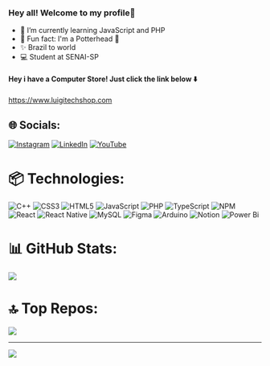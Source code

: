 ### Hey all! Welcome to my profile👋

- 📖 I’m currently learning JavaScript and PHP
- 👻 Fun fact: I'm a Potterhead 🦉
- ✨ Brazil to world
- 💻 Student at SENAI-SP


  
#### Hey i have a Computer Store! Just click the link below ⬇️
https://www.luigitechshop.com


## 🌐 Socials:
[![Instagram](https://img.shields.io/badge/Instagram-%23E4405F.svg?logo=Instagram&logoColor=white)](https://instagram.com/luigi_verderio) [![LinkedIn](https://img.shields.io/badge/LinkedIn-%230077B5.svg?logo=linkedin&logoColor=white)](https://linkedin.com/in/luigi-verdério-baa966281)  [![YouTube](https://img.shields.io/badge/YouTube-%23FF0000.svg?logo=YouTube&logoColor=white)](https://youtube.com/@luigivhs) 

# 📦 Technologies:
![C++](https://img.shields.io/badge/c++-%2300599C.svg?style=for-the-badge&logo=c%2B%2B&logoColor=white) ![CSS3](https://img.shields.io/badge/css3-%231572B6.svg?style=for-the-badge&logo=css3&logoColor=white) ![HTML5](https://img.shields.io/badge/html5-%23E34F26.svg?style=for-the-badge&logo=html5&logoColor=white) ![JavaScript](https://img.shields.io/badge/javascript-%23323330.svg?style=for-the-badge&logo=javascript&logoColor=%23F7DF1E) ![PHP](https://img.shields.io/badge/php-%23777BB4.svg?style=for-the-badge&logo=php&logoColor=white) ![TypeScript](https://img.shields.io/badge/typescript-%23007ACC.svg?style=for-the-badge&logo=typescript&logoColor=white) ![NPM](https://img.shields.io/badge/NPM-%23CB3837.svg?style=for-the-badge&logo=npm&logoColor=white) ![React](https://img.shields.io/badge/react-%2320232a.svg?style=for-the-badge&logo=react&logoColor=%2361DAFB) ![React Native](https://img.shields.io/badge/react_native-%2320232a.svg?style=for-the-badge&logo=react&logoColor=%2361DAFB) ![MySQL](https://img.shields.io/badge/mysql-%2300000f.svg?style=for-the-badge&logo=mysql&logoColor=white) ![Figma](https://img.shields.io/badge/figma-%23F24E1E.svg?style=for-the-badge&logo=figma&logoColor=white) ![Arduino](https://img.shields.io/badge/-Arduino-00979D?style=for-the-badge&logo=Arduino&logoColor=white) ![Notion](https://img.shields.io/badge/Notion-%23000000.svg?style=for-the-badge&logo=notion&logoColor=white) ![Power Bi](https://img.shields.io/badge/power_bi-F2C811?style=for-the-badge&logo=powerbi&logoColor=black)
# 📊 GitHub Stats:
![](https://github-readme-stats.vercel.app/api/top-langs/?username=Luigiverderio&theme=dark&hide_border=false&include_all_commits=false&count_private=false&layout=compact)
# 🔝 Top Repos:
![](https://github-contributor-stats.vercel.app/api?username=Luigiverderio&limit=5&theme=dark&combine_all_yearly_contributions=true)

---
[![](https://visitcount.itsvg.in/api?id=Luigiverderio&icon=6&color=12)](https://visitcount.itsvg.in)
